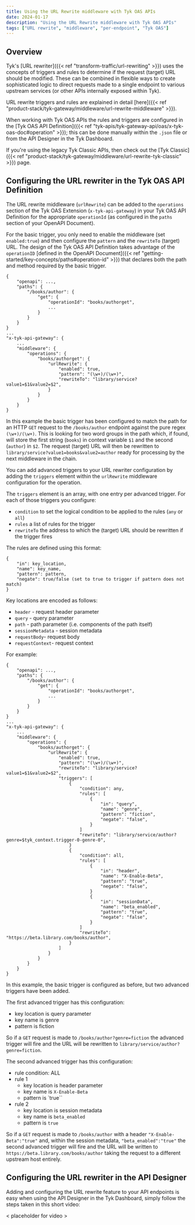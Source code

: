 ```yaml
---
title: Using the URL Rewrite middleware with Tyk OAS APIs
date: 2024-01-17
description: "Using the URL Rewrite middleware with Tyk OAS APIs"
tags: ["URL rewrite", "middleware", "per-endpoint", "Tyk OAS"]
---
```


## Overview
Tyk's [URL rewriter]({{< ref "transform-traffic/url-rewriting" >}}) uses the concepts of triggers and rules to determine if the request (target) URL should be modified. These can be combined in flexible ways to create sophisticated logic to direct requests made to a single endpoint to various upstream services (or other APIs internally exposed within Tyk).

URL rewrite triggers and rules are explained in detail [here]({{< ref "product-stack/tyk-gateway/middleware/url-rewrite-middleware" >}}).

When working with Tyk OAS APIs the rules and triggers are configured in the [Tyk OAS API Definition]({{< ref "tyk-apis/tyk-gateway-api/oas/x-tyk-oas-doc#operation" >}}); this can be done manually within the `.json` file or from the API Designer in the Tyk Dashboard.

If you're using the legacy Tyk Classic APIs, then check out the [Tyk Classic]({{< ref "product-stack/tyk-gateway/middleware/url-rewrite-tyk-classic" >}}) page.

## Configuring the URL rewriter in the Tyk OAS API Definition

The URL rewrite middleware (`urlRewrite`) can be added to the `operations` section of the Tyk OAS Extension (`x-tyk-api-gateway`) in your Tyk OAS API Definition for the appropriate `operationId` (as configured in the `paths` section of your OpenAPI Document).

For the basic trigger, you only need to enable the middleware (set `enabled:true`) and then configure the `pattern` and the `rewriteTo` (target) URL. The design of the Tyk OAS API Definition takes advantage of the `operationID` [defined in the OpenAPI Document]({{< ref "getting-started/key-concepts/paths#operation-id" >}}) that declares both the path and method required by the basic trigger.

```{.json}
{
    "openapi": ...,
    "paths": {
        "/books/author": {
            "get": {
                "operationId": "books/authorget",
                ...
            }
        }
    }
}
...
"x-tyk-api-gateway": {
    ...
    "middleware": {
        "operations": {
            "books/authorget": {
                "urlRewrite": {
                    "enabled": true,
                    "pattern": "(\w+)/(\w+)",
                    "rewriteTo": "library/service?value1=$1&value2=$2",
                }
            }
        }
    }
}
```

In this example the basic trigger has been configured to match the path for an HTTP `GET` request to the `/books/author` endpoint against the pure regex `(\w+)/(\w+)`. This is looking for two word groups in the path which, if found, will store the first string (`books`) in context variable `$1` and the second (`author`) in `$2`. The request (target) URL will then be rewritten to `library/service?value1=books&value2=author` ready for processing by the next middleware in the chain.

You can add advanced triggers to your URL rewriter configuration by adding the `triggers` element within the `urlRewrite` middleware configuration for the operation.

The `triggers` element is an array, with one entry per advanced trigger. For each of those triggers you configure:
 - `condition` to set the logical condition to be applied to the rules (`any` or `all`)
 - `rules` a list of rules for the trigger
 - `rewriteTo` the address to which the (target) URL should be rewritten if the trigger fires

The rules are defined using this format:
```
{
    "in": key_location,
    "name": key_name,
    "pattern": pattern,
    "negate": true/false (set to true to trigger if pattern does not match)
}
```

Key locations are encoded as follows:
 - `header` - request header parameter
 - `query` - query parameter
 - `path` - path parameter (i.e. components of the path itself)
 - `sessionMetadata` - session metadata
 - `requestBody`- request body
 - `requestContext`- request context

For example:

```{.json}
{
    "openapi": ...,
    "paths": {
        "/books/author": {
            "get": {
                "operationId": "books/authorget",
                ...
            }
        }
    }
}
...
"x-tyk-api-gateway": {
    ...
    "middleware": {
        "operations": {
            "books/authorget": {
                "urlRewrite": {
                    "enabled": true,
                    "pattern": "(\w+)/(\w+)",
                    "rewriteTo": "library/service?value1=$1&value2=$2",
                    "triggers": [
                        {
                            "condition": any,
                            "rules": [
                                {
                                    "in": "query",
                                    "name": "genre",
                                    "pattern": "fiction",
                                    "negate": "false",
                                }
                            ]
                            "rewriteTo": "library/service/author?genre=$tyk_context.trigger-0-genre-0", 
                        }
                        {
                            "condition": all,
                            "rules": [
                                {
                                    "in": "header",
                                    "name": "X-Enable-Beta",
                                    "pattern": "true",
                                    "negate": "false",
                                }
                                {
                                    "in": "sessionData",
                                    "name": "beta_enabled",
                                    "pattern": "true",
                                    "negate": "false",
                                }
                            ]
                            "rewriteTo": "https://beta.library.com/books/author",    
                        }
                    ]
                }
            }
        }
    }
}
```
In this example, the basic trigger is configured as before, but two advanced triggers have been added.

The first advanced trigger has this configuration:
 - key location is query parameter
 - key name is genre
 - pattern is fiction

So if a `GET` request is made to `/books/author?genre=fiction` the advanced trigger will fire and the URL will be rewritten to `library/service/author?genre=fiction`.

The second advanced trigger has this configuration:
 - rule condition: ALL
 - rule 1
    - key location is header parameter
    - key name is `X-Enable-Beta`
    - pattern is `true``
 - rule 2
    - key location is session metadata
    - key name is `beta_enabled`
    - pattern is `true`

So if a `GET` request is made to `/books/author` with a header `"X-Enable-Beta":"true"` and, within the session metadata, `"beta_enabled":"true"` the second advanced trigger will fire and the URL will be written to `https://beta.library.com/books/author` taking the request to a different upstream host entirely.

## Configuring the URL rewriter in the API Designer

Adding and configuring the URL rewrite feature to your API endpoints is easy when using the API Designer in the Tyk Dashboard, simply follow the steps taken in this short video:

< placeholder for video >
